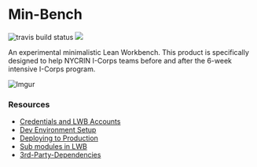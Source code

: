 # Min-Bench

![travis build status](https://travis-ci.com/wigginslab/min-bench.svg?token=sJyWwcVqmgjZ6SuF12eq&branch=master)
<a href="https://zenhub.com"><img src="https://raw.githubusercontent.com/ZenHubIO/support/master/zenhub-badge.png"></a>

An experimental minimalistic Lean Workbench. This product is specifically designed to help
NYCRIN I-Corps teams before and after the 6-week intensive I-Corps program.

![Imgur](http://i.imgur.com/t8BCHeC.png)

### Resources
- [Credentials and LWB Accounts](https://github.com/wigginslab/min-bench/wiki/Credentials-and-LWB-Accounts)
- [Dev Environment Setup](https://github.com/wigginslab/min-bench/wiki/Dev-Environment-Setup)
- [Deploying to Production](https://github.com/wigginslab/min-bench/wiki/Deploying-to-Production)
- [Sub modules in LWB](https://github.com/wigginslab/min-bench/wiki/Sub-modules-in-LWB)
- [3rd-Party-Dependencies](https://github.com/wigginslab/min-bench/wiki/3rd-Party-Dependencies)
